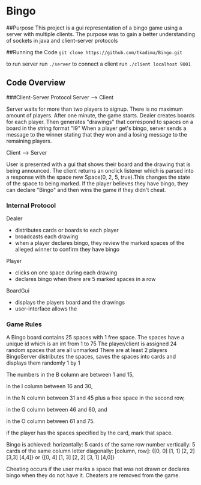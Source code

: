 # Bingo

##Purpose 
This project is a gui representation of a bingo game using a server with multiple clients. The purpose was to gain a better understanding of sockets in java and client-server protocols

##Running the Code 
`git clone https://github.com/tkadima/Bingo.git`

to run server run `./server`
to connect a client run `./client localhost 9001`


## Code Overview 
###Client-Server Protocol 
Server --> Client

Server waits for more than two players to signup. There is no maximum amount of players. After one minute, the game starts. Dealer creates boards for each player. Then generates "drawings" that correspond to spaces on a board in the string format "I9"  When a player get's bingo, server sends a message to the winner stating that they won and a losing message to the remaining players. 

Client --> Server 

User is presented with a gui that shows their board and the drawing that is being announced. The client returns an onclick listener which is parsed into a response with the space new Space(0, 2, 5, true).This changes the state of the space to being marked.  If the player believes they have bingo, they can declare "Bingo" and then wins the game if they didn't cheat.  

### Internal Protocol 
Dealer 
* distributes cards or boards to each player 
* broadcasts each drawing 
* when a player declares bingo, they review the marked spaces of the alleged winner to confirm they have bingo 

Player 
* clicks on one space during each drawing 
* declares bingo when there are 5 marked spaces in a row 

BoardGui 
* displays the players board and the drawings 
* user-interface allows the 

### Game Rules 
A Bingo board contains 25 spaces with 1 free space.
The spaces have a unique id which is an int from 1 to 75
The player/client is assigned 24 random spaces that are all unmarked
There are at least 2 players
BingoServer distributes the spaces, saves the spaces into cards and displays them randomly 1 by 1

The numbers in the B column are between 1 and 15, 

in the I column between 16 and 30, 

in the N column between 31 and 45 plus a free space in the second row,

in the G column between 46 and 60, and

in the O column between 61 and 75.

if the player has the spaces specified by the card, mark that space.

Bingo is achieved:
horizontally: 5 cards of the same row number
vertically:  5 cards of the same column letter
diagonally: [column, row]: {[0, 0] [1, 1] [2, 2] [3,3] [4,4]} or
                           {[0, 4] [1, 3] [2, 2] [3, 1] [4,0]}

Cheating occurs if the user marks a space that was not drawn or declares bingo when they do not have it. 
Cheaters are removed from the game. 


